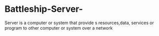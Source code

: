 # Battleship-Server-
Server is a computer or system that provide  s resources,data, services or program to other computer or system over a network
